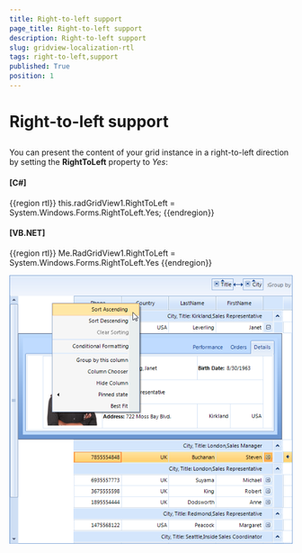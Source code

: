 ```yaml
---
title: Right-to-left support
page_title: Right-to-left support
description: Right-to-left support
slug: gridview-localization-rtl
tags: right-to-left,support
published: True
position: 1
---
```


# Right-to-left support



## 

You can present the content of your grid instance in a right-to-left direction by setting the __RightToLeft__ property to *Yes*:                
         

#### __[C#]__

{{region rtl}}
	            this.radGridView1.RightToLeft = System.Windows.Forms.RightToLeft.Yes;
	{{endregion}}



#### __[VB.NET]__

{{region rtl}}
	        Me.RadGridView1.RightToLeft = System.Windows.Forms.RightToLeft.Yes
	{{endregion}}

![gridview-localization-rtl 001](images/gridview-localization-rtl001.png)
